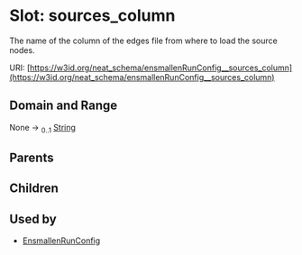 
# Slot: sources_column


The name of the column of the edges file from where to load the source nodes.

URI: [https://w3id.org/neat_schema/ensmallenRunConfig__sources_column](https://w3id.org/neat_schema/ensmallenRunConfig__sources_column)


## Domain and Range

None &#8594;  <sub>0..1</sub> [String](types/String.md)

## Parents


## Children


## Used by

 * [EnsmallenRunConfig](EnsmallenRunConfig.md)

